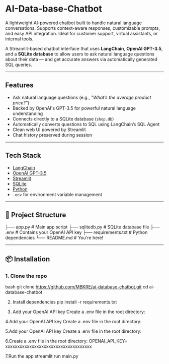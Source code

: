 # AI-Data-base-Chatbot
A lightweight AI-powered chatbot built to handle natural language conversations. Supports context-aware responses, customizable prompts, and easy API integration. Ideal for customer support, virtual assistants, or internal tools.

A Streamlit-based chatbot interface that uses **LangChain**, **OpenAI GPT-3.5**, and a **SQLite database** to allow users to ask natural language questions about their data — and get accurate answers via automatically generated SQL queries.

---

## Features

- Ask natural language questions (e.g., *"What’s the average product price?"*)
- Backed by OpenAI's GPT-3.5 for powerful natural language understanding
- Connects directly to a SQLite database (`shop.db`)
- Automatically converts questions to SQL using LangChain’s SQL Agent
- Clean web UI powered by Streamlit
- Chat history preserved during session

---

## Tech Stack

- [LangChain](https://www.langchain.com/)
- [OpenAI GPT-3.5](https://platform.openai.com/)
- [Streamlit](https://streamlit.io/)
- [SQLite](https://www.sqlite.org/index.html)
- [Python](https://www.python.org/)
- `.env` for environment variable management

---

## 📂 Project Structure


├── app.py # Main app script
├── sqlitedb.py # SQLite database file
├── .env # Contains your OpenAI API key
├── requirements.txt # Python dependencies
└── README.md # You're here!



---

## 📦 Installation

### 1. Clone the repo

bash
git clone https://github.com/MBKRE/ai-database-chatbot.git
cd ai-database-chatbot

2. Install dependencies 
pip install -r requirements.txt

3. Add your OpenAI API key
Create a .env file in the root directory:

4.Add your OpenAI API key
Create a .env file in the root directory:

5.Add your OpenAI API key
Create a .env file in the root directory:

6.Create a .env file in the root directory:
OPENAI_API_KEY= xxxxxxxxxxxxxxxxxxxxxxxxxxxxxxxxxxxx

7.Run the app
streamlit run main.py

